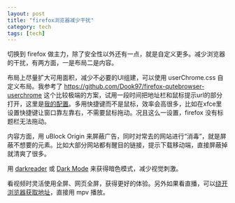 ```yaml
---
layout: post
title: "firefox浏览器减少干扰"
category: tech
tags: [tech]
---
```


切换到 firefox 做主力，除了安全性以外还有一点，就是自定义更多。减少浏览器的干扰，有两方面，一是布局二是内容。

布局上尽量扩大可用面积，减少不必要的UI组建，可以使用 userChrome.css 自定义布局。我参考了 https://github.com/Dook97/firefox-qutebrowser-userchrome 这个比较极端的方案，试用一段时间把地址栏和鼠标提示url的部分打开，这里是[我的配置](https://gist.github.com/metaldudu/6572156f27174624795d7a9f2ca8a405)。多用快捷键而不是鼠标，效率会高很多，比如在xfce里设置快捷键让窗口靠左靠右，不需要鼠标拖动。况且这么一设置，firefox 没有标题栏无法拖动。

内容方面，用 uBlock Origin 来屏蔽广告，同时对常去的网站进行“消毒”，就是屏蔽不想要的元素。比如大部分网站都有醒目的链接，提示下载移动端，直接屏蔽掉就清爽了很多。

用 [darkreader](https://github.com/darkreader/darkreader) 或 [Dark Mode](https://mybrowseraddon.com/dark-mode.html) 来获得暗色模式，减少视觉刺激。

看视频时灵活使用全屏、网页全屏，获得更好的体验。另外如果看直播，可以[绕开浏览器获取地址](https://github.com/wbt5/real-url)，直接用 mpv 播放。